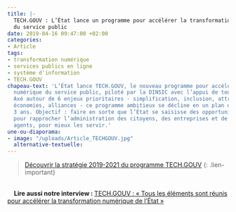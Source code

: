 ```yaml
---
title: |-
  TECH.GOUV : L’État lance un programme pour accélérer la transformation numérique
  du service public
date: 2019-04-16 09:47:00 +02:00
categories:
- Article
tags:
- transformation numérique
- services publics en ligne
- système d'information
- TECH.GOUV
chapeau-text: 'L’État lance TECH.GOUV, le nouveau programme pour accélérer la transformation
  numérique du service public, piloté par la DINSIC avec l’appui de tous les ministères.
  Axé autour de 6 enjeux prioritaires - simplification, inclusion, attractivité, maîtrise,
  économies, alliances - ce programme ambitieux se décline en un plan d''action sur
  3 ans. Objectif : faire en sorte que l’État se saisisse des opportunités du numérique
  pour rapprocher l’administration des citoyens, des entreprises et de ses propres
  agents, pour mieux les servir.'
une-ou-diaporama:
- image: "/uploads/Article_TECHGOUV.jpg"
  alternative-textuelle:
---
```


> [Découvrir la stratégie 2019-2021 du programme TECH.GOUV](/publications/tech-gouv-strategie-et-feuille-de-route-2019-2021/)
{: .lien-important}
<br>

<div style="text-indent: 15px;"><b>Lire aussi notre interview : </b><a href="/actualites/tech-gouv-interview-nadi-bou-hanna/">TECH.GOUV : « Tous les éléments sont réunis pour accélérer la transformation numérique de l’État »</a></div>
